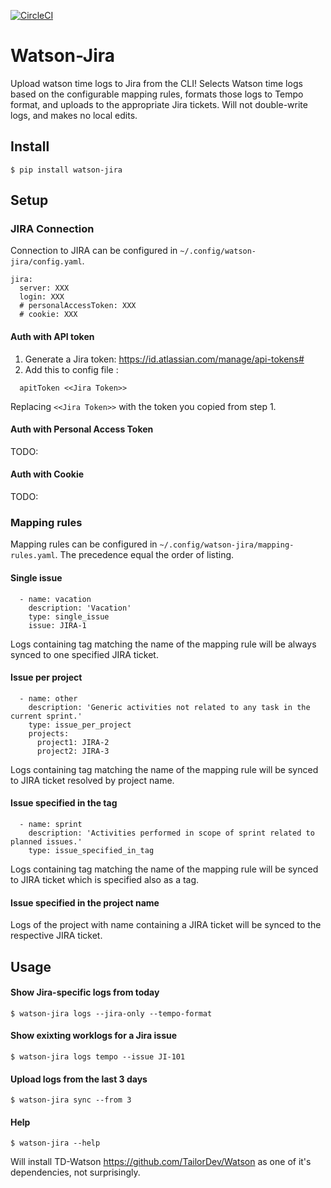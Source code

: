 [![CircleCI](https://circleci.com/gh/medwig/watson-jira.svg?style=shield)](https://circleci.com/gh/medwig/watson-jira)

# Watson-Jira

Upload watson time logs to Jira from the CLI! Selects Watson time logs based on the configurable mapping rules, formats those logs to Tempo format, and uploads to the appropriate Jira tickets.
Will not double-write logs, and makes no local edits.

## Install

`$ pip install watson-jira`


## Setup

### JIRA Connection

Connection to JIRA can be configured in `~/.config/watson-jira/config.yaml`.

```
jira:
  server: XXX
  login: XXX
  # personalAccessToken: XXX
  # cookie: XXX
```

#### Auth with API token

1. Generate a Jira token: https://id.atlassian.com/manage/api-tokens#
2. Add this to config file :
```
  apitToken <<Jira Token>>
```
Replacing `<<Jira Token>>` with the token you copied from step 1.

#### Auth with Personal Access Token

TODO:

#### Auth with Cookie

TODO:


### Mapping rules

Mapping rules can be configured in `~/.config/watson-jira/mapping-rules.yaml`.
The precedence equal the order of listing.

#### Single issue

```
  - name: vacation
    description: 'Vacation'
    type: single_issue
    issue: JIRA-1
```

Logs containing tag matching the name of the mapping rule will be always synced to one specified JIRA ticket.

#### Issue per project

```
  - name: other
    description: 'Generic activities not related to any task in the current sprint.'
    type: issue_per_project
    projects:
      project1: JIRA-2
      project2: JIRA-3
```

Logs containing tag matching the name of the mapping rule will be synced to JIRA ticket resolved by project name.

#### Issue specified in the tag

```
  - name: sprint
    description: 'Activities performed in scope of sprint related to planned issues.'
    type: issue_specified_in_tag
```

Logs containing tag matching the name of the mapping rule will be synced to JIRA ticket which is specified also as a tag.

#### Issue specified in the project name

Logs of the project with name containing a JIRA ticket will be synced to the respective JIRA ticket.

## Usage

#### Show Jira-specific logs from today

`$ watson-jira logs --jira-only --tempo-format`


#### Show exixting worklogs for a Jira issue

`$ watson-jira logs tempo --issue JI-101`


#### Upload logs from the last 3 days

`$ watson-jira sync --from 3`


#### Help

`$ watson-jira --help`


Will install TD-Watson https://github.com/TailorDev/Watson as one of it's dependencies, not surprisingly.
